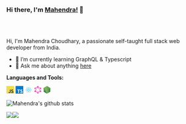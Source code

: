 ### Hi there, I'm [Mahendra!](https://iampika.github.io) 👋

<!-- <a href="https://twitter.com/iampikaa">
  <img align="left" alt="Mahendra Choudhary | Twitter" width="21px" src="https://raw.githubusercontent.com/iampika/iampika/master/assets/twitter.svg" />
</a> -->

<br />
<br />

Hi, I'm Mahendra Choudhary, a passionate self-taught full stack web developer from India.

- 🌱 I’m currently learning GraphQL & Typescript
- 💬 Ask me about anything [here](https://github.com/iampika/iampika/issues)

**Languages and Tools:**

<code><img height="20" src="https://raw.githubusercontent.com/github/explore/80688e429a7d4ef2fca1e82350fe8e3517d3494d/topics/javascript/javascript.png"></code>
<code><img height="20" src="https://raw.githubusercontent.com/github/explore/80688e429a7d4ef2fca1e82350fe8e3517d3494d/topics/typescript/typescript.png"></code>
<code><img height="20" src="https://raw.githubusercontent.com/github/explore/80688e429a7d4ef2fca1e82350fe8e3517d3494d/topics/react/react.png"></code>
<code><img height="20" src="https://raw.githubusercontent.com/github/explore/5c058a388828bb5fde0bcafd4bc867b5bb3f26f3/topics/graphql/graphql.png"></code>
<code><img height="20" src="https://raw.githubusercontent.com/github/explore/80688e429a7d4ef2fca1e82350fe8e3517d3494d/topics/nodejs/nodejs.png"></code>

![Mahendra's github stats](https://github-readme-stats.vercel.app/api?username=iampika&show_icons=true&hide_border=true)

<a href="https://github.com/iampika/mamyno-movie-app">
  <img align="left" src="https://github-readme-stats.vercel.app/api/pin/?username=iampika&repo=mamyno-movie-app" />
</a>

<a href="https://github.com/iampika/iampika.github.io">
  <img align="left" src="https://github-readme-stats.vercel.app/api/pin/?username=iampika&repo=iampika.github.io" />
</a>
